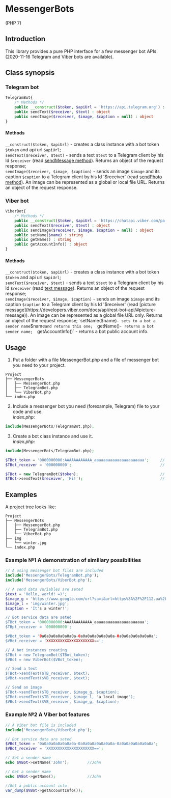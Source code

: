 # MessengerBots
(PHP 7)

## Introduction
This library provides a pure PHP interface for a few messenger bot APIs.  
(2020-11-16 Telegram and Viber bots are available).

## Class synopsis
### Telegram bot
```php
TelegramBot{
    /* Methods */
    public __construct($token, $apiUrl = 'https://api.telegram.org') : object
    public sendText($receiver, $text) : object
    public sendImage($receiver, $image, $caption = null) : object
}
```
#### Methods
`__construct($token, $apiUrl)` - creates a class instance with a bot token `$token` and api url `$apiUrl`;  
`sendText($receiver, $text)` - sends a text `$text` to a Telegram client by his Id `$receiver` (read [sendMessage method](https://core.telegram.org/bots/api#sendmessage)). Returns an object of the request response;  
`sendImage($receiver, $image, $caption)` - sends an image `$image` and its caption `$caption` to a Telegram client by his Id '$receiver' (read [sendPhoto method](https://core.telegram.org/bots/api#sendphoto)). An image can be represented as a global or local file URL. Returns an object of the request response.

### Viber bot
```php
ViberBot{
    /* Methods */
    public __construct($token, $apiUrl = 'https://chatapi.viber.com/pa') : void
    public sendText($receiver, $text) : object
    public sendImage($receiver, $image, $caption = null) : object
    public setName($name) : string
    public getName() : string
    public getAccountInfo() : object
}
```
#### Methods
`__construct($token, $apiUrl)` - creates a class instance with a bot token `$token` and api url `$apiUrl`;  
`sendText($receiver, $text)` - sends a text `$text` to a Telegram client by his Id `$receiver` (read [text message](https://developers.viber.com/docs/api/rest-bot-api/#text-message)). Returns an object of the request response;  
`sendImage($receiver, $image, $caption)` - sends an image `$image` and its caption `$caption` to a Telegram client by his Id '$receiver' (read [picture message](https://developers.viber.com/docs/api/rest-bot-api/#picture-message)).  An image can be represented as a global file URL only. Returns an object of the request response;  
`setName($name)` - sets to a bot a sender name `$name` and returns this one;  
`getName()` - returns a bot sender name;  
`getAccountInfo()` - returns a bot public account info.
    
## Usage
1. Put a folder with a file MessengerBot.php and a file of messenger bot you need to your project.
```
Project
├── MessengerBots
│   ├── MessengerBot.php
│   ├── TelegramBot.php
│   └── ViberBot.php
└── index.php
```

2. Include a messenger bot you need (forexample, Telegram) file to your code and use.  
*index.php:*
```php
include(MessengerBots/TelegramBot.php);
```

3. Create a bot class instance and use it.  
*index.php:*
```php
include(MessengerBots/TelegramBot.php);

$TBot_token = '0000000000:AAAAAAAAAAAA_aaaaaaaaaaaaaaaaaaaaaa';     // initialize your Telegram bot token
$TBot_receiver = '000000000';                                       // initialize your receiver id

$TBot = new TelegramBot($token);                                    // create a new bot class instance
$TBot->sendText($receiver, 'Hi!');                                  // use it
```

## Examples
A project tree looks like:
```
Project
├── MessengerBots
│   ├── MessengerBot.php
│   ├── TelegramBot.php
│   └── ViberBot.php
├── img
│   └── winter.jpg
└── index.php
```

### Example №1 A demonstration of simillary possibilities
```php
// A using messenger bot files are included
include('MessengerBots/TelegramBot.php');
include('MessengerBots/ViberBot.php');

// A send data variables are seted
$text = 'Hello, world! =)';
$image_g = 'https://www.google.com/url?sa=i&url=https%3A%2F%2F112.ua%2Fobshchestvo%2Fukraincev-v-etom-godu-zhdet-teplaya-zima-512015.html&psig=AOvVaw2FPqG6HUdzrQCpZWpQ80ul&ust=1605621949319000&source=images&cd=vfe&ved=0CAIQjRxqFwoTCNj8m4Oeh-0CFQAAAAAdAAAAABAD';
$image_l = 'img/winter.jpg';
$caption = 'It's a winter!';

// Bot service data are seted
$TBot_token = '0000000000:AAAAAAAAAAAA_aaaaaaaaaaaaaaaaaaaaaa';
$TBpt_receiver = '000000000';

$VBot_token = '0a0a0a0a0a0a0a0a-0a0a0a0a0a0a0a0a-0a0a0a0a0a0a0a0a';
$VBot_receiver = 'XXXXXXXXXXXXXXXXXXXXX==';

// A bot instances creating
$TBot = new TelegramBot($TBot_token);
$VBot = new ViberBot($VBot_token);

// Send a text
$TBot->sendText($TB_receiver, $text);
$VBot->sendText($VB_receiver, $text);

// Send an image
$TBot->sendText($TB_receiver, $image_g, $caption);
$TBot->sendText($TB_receiver, $image_l, 'a local image');
$VBot->sendText($VB_receiver, $image_g, $caption);
```

### Example №2 A Viber bot features
```php
// A Viber bot file is included
include('MessengerBots/ViberBot.php');

// Bot service data are seted
$VBot_token = '0a0a0a0a0a0a0a0a-0a0a0a0a0a0a0a0a-0a0a0a0a0a0a0a0a';
$VBot_receiver = 'XXXXXXXXXXXXXXXXXXXXX==';

// Set a sender name
echo $VBot->setName('John');        //John

// Get a sender name
echo $VBot->getName();              //John

//Get a public account info
var_dump($VBot->getAccountInfo());
```
